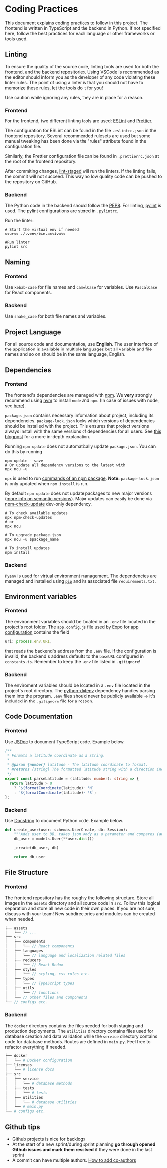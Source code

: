 # Coding Practices

This document explains coding practices to follow in this project. The frontend is written in TypeScript and the backend in Python. If not specified here, follow the best practices for each language or other frameworks or tools used.

## Linting

To ensure the quality of the source code, linting tools are used for both the frontend, and the backend repositories. Using VSCode is recommended as the editor should inform you as the developer of any code violating these linter rules. The point of using a linter is that you should not have to memorize these rules, let the tools do it for you!

Use caution while ignoring any rules, they are in place for a reason.

### Frontend

For the frontend, two different linting tools are used: [ESLint](https://eslint.org) and [Prettier](https://prettier.io).

The configuration for ESLint can be found in the file `.eslintrc.json` in the frontend repository. Several recommended rulesets are used but some manual tweaking has been done via the "rules" attribute found in the configuration file.

Similarly, the Prettier configuration file can be found in `.prettierrc.json` at the root of the frontend repository.

After commiting changes, [lint-staged](https://github.com/okonet/lint-staged) will run the linters. If the linting fails, the commit will not succeed. This way no low quality code can be pushed to the repository on GitHub.

### Backend

The Python code in the backend should follow the [PEP8](https://peps.python.org/pep-0008). For linting, [pylint](https://pypi.org/project/pylint) is used. The pylint configurations are stored in `.pylintrc`.

Run the linter:

```shell
# Start the virtual env if needed
source ./.venv/bin.activate

#Run linter
pylint src
```

## Naming

### Frontend

Use `kebab-case` for file names and `camelCase` for variables. Use `PascalCase` for React components.

### Backend

Use `snake_case` for both file names and variables.

## Project Language

For all source code and documentation, use **English**. The user interface of the application is available in multiple languages but all variable and file names and so on should be in the same language, English.

## Dependencies

### Frontend

The frontend's dependencies are managed with [npm](https://docs.npmjs.com/about-npm). We **very** strongly recommend using [nvm](https://github.com/nvm-sh/nvm) to install `node` and `npm`. (In case of issues with node, see [here](/docs/troubleshooting.md#npm-start-leads-to-syntaxerror)).

`package.json` contains necessary information about project, including its dependencies. `package-lock.json` locks which versions of dependencies should be installed with the project. This ensures that project versions always install with the same versions of dependencies for all users. See [this blogpost](https://www.knowledgehut.com/blog/web-development/package-json-vs-package-lock-json) for a more in-depth explanation.

Running `npm update` does not automatically update `package.json`. You can do this by running

```shell
npm update --save
# Or update all dependency versions to the latest with
npx ncu -u
```

`npx` is used to run [commands of an npm package](https://docs.npmjs.com/cli/v9/commands/npx). **Note:** `package-lock.json` is only updated when `npm install` is run.

By default `npm update` does not update packages to new major versions ([more info on semantic versions](https://semver.org/)). Major updates can easily be done via [npm-check-update](https://github.com/raineorshine/npm-check-updates) dev-only dependency.

```shell
# To check available updates
npx npm-check-updates
# or
npx ncu

# To upgrade package.json
npx ncu -u $package_name

# To install updates
npm install
```

### Backend

[`Pyenv`](https://github.com/pyenv/pyenv) is used for virtual environment management. The dependencies are managed and installed using [`pip`](https://pypi.org/project/pip/) and its associated file `requirements.txt`.

## Environment variables

### Frontend

The environment variables should be located in an `.env` file located in the project's root folder. The `app.config.js` file used by Expo for [app configuration](https://docs.expo.dev/workflow/configuration/) contains the field

```javascript
uri: process.env.URI,
```

that reads the backend's address from the `.env` file. If the configuration is invalid, the backend's address defaults to the `baseURL` configured in `constants.ts`. Remember to keep the `.env` file listed in `.gitignore`!

### Backend

The enviroment variables should be located in a `.env` file located in the project's root directory. The [python-dotenv](https://pypi.org/project/python-dotenv/) dependency handles parsing them into the program. `.env` files should never be publicly available -> it's included in the `.gitignore` file for a reason.

## Code Documentation

### Frontend

Use [JSDoc](https://jsdoc.app) to document TypeScript code. Example below.

```typescript
/**
 * Formats a latitude coordinate as a string.
 *
 * @param {number} latitude - The latitude coordinate to format.
 * @returns {string} The formatted latitude string with a direction indicator.
 */
export const parseLatitude = (latitude: number): string => {
  return latitude > 0
    ? `${formatCoordinate(latitude)} °N`
    : `${formatCoordinate(latitude)} °S`;
};
```

### Backend

Use [Docstring](https://peps.python.org/pep-0257) to document Python code. Example below.

```python
def create_user(user: schemas.UserCreate, db: Session):
    """Adds user to DB, takes json body as a parameter and compares (and validates) it according to schemas.py"""
    db_user = models.User(**user.dict())

    _create(db_user, db)

    return db_user
```

## File Structure

### Frontend

The frontend repository has the roughly the following structure. Store all images in the `assets` directory and all source code in `src`. Follow this logical separation and store all new code in their own places. If you are not sure, discuss with your team! New subdirectories and modules can be created when needed.

```javascript
├── assets
│   └── // ...
├── src
│   ├── components
│   │   └── // React components
│   ├── languages
│   │   └── // language and localization related files
│   ├── reducers
│   │   └── // React Redux
│   ├── styles
│   │   └── // styling, css rules etc.
│   ├── types
│   │   └── // TypeScript types
│   ├── utils
│   │   └── // functions
│   └── // other files and components
└── // configs etc.
```

### Backend

The `docker` directory contains the files needed for both staging and production deployments. The `utilities` directory contains files used for database creation and data validation while the `service` directory contains code for database methods. Routes are defined in `main.py`. Feel free to refactor everything if needed.

```python
├── docker
│   └── # Docker configuration
├── licenses
│   └── # license docs
├── src
│   ├── service
│   │   └── # database methods
│   ├── tests
│   │   └── # tests
│   ├── utilities
│   │   └── # database utilities
│   └── # main.py
└── # configs etc.
```

## Github tips

- Github projects is nice for backlogs
- At the start of a new sprint/during sprint planning **go through opened Github issues and mark them resolved** if they were done in the last sprint
- A commit can have multiple authors. [How to add co-authors](https://docs.github.com/en/pull-requests/committing-changes-to-your-project/creating-and-editing-commits/creating-a-commit-with-multiple-authors)
